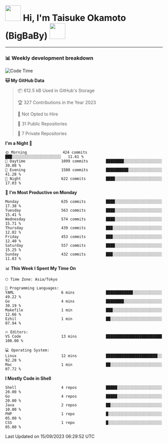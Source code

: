 <!-- Title -->
<h1>
    <img src="https://media.tenor.com/TlyRveJkgo4AAAAi/cloud-cloud-strife.gif" width="50"/> 
    Hi, I'm Taisuke Okamoto (BigBaBy) 
    <img src="https://media.tenor.com/TlyRveJkgo4AAAAi/cloud-cloud-strife.gif" width="50"/>
</h1>

---

<h3> 📊 Weekly development breakdown </h3>
<!-- waka-readme-stats -->

<!--START_SECTION:waka-->
![Code Time](http://img.shields.io/badge/Code%20Time-1%2C612%20hrs%2022%20mins-blue)

**🐱 My GitHub Data** 

> 📦 612.5 kB Used in GitHub's Storage 
 > 
> 🏆 327 Contributions in the Year 2023
 > 
> 🚫 Not Opted to Hire
 > 
> 📜 31 Public Repositories 
 > 
> 🔑 7 Private Repositories 
 > 
**I'm a Night 🦉** 

```text
🌞 Morning                424 commits         ███░░░░░░░░░░░░░░░░░░░░░░   11.61 % 
🌆 Daytime                1099 commits        ████████░░░░░░░░░░░░░░░░░   30.08 % 
🌃 Evening                1508 commits        ██████████░░░░░░░░░░░░░░░   41.28 % 
🌙 Night                  622 commits         ████░░░░░░░░░░░░░░░░░░░░░   17.03 % 
```
📅 **I'm Most Productive on Monday** 

```text
Monday                   635 commits         ████░░░░░░░░░░░░░░░░░░░░░   17.38 % 
Tuesday                  563 commits         ████░░░░░░░░░░░░░░░░░░░░░   15.41 % 
Wednesday                574 commits         ████░░░░░░░░░░░░░░░░░░░░░   15.71 % 
Thursday                 439 commits         ███░░░░░░░░░░░░░░░░░░░░░░   12.02 % 
Friday                   453 commits         ███░░░░░░░░░░░░░░░░░░░░░░   12.40 % 
Saturday                 557 commits         ████░░░░░░░░░░░░░░░░░░░░░   15.25 % 
Sunday                   432 commits         ███░░░░░░░░░░░░░░░░░░░░░░   11.83 % 
```


📊 **This Week I Spent My Time On** 

```text
🕑︎ Time Zone: Asia/Tokyo

💬 Programming Languages: 
YAML                     6 mins              ████████████░░░░░░░░░░░░░   49.22 % 
Go                       4 mins              ████████░░░░░░░░░░░░░░░░░   30.19 % 
Makefile                 1 min               ███░░░░░░░░░░░░░░░░░░░░░░   12.66 % 
Ezhil                    1 min               ██░░░░░░░░░░░░░░░░░░░░░░░   07.94 % 

🔥 Editors: 
VS Code                  13 mins             █████████████████████████   100.00 % 

💻 Operating System: 
Linux                    12 mins             ███████████████████████░░   92.28 % 
Mac                      1 min               ██░░░░░░░░░░░░░░░░░░░░░░░   07.72 % 
```

**I Mostly Code in Shell** 

```text
Shell                    4 repos             █████░░░░░░░░░░░░░░░░░░░░   20.00 % 
Go                       4 repos             █████░░░░░░░░░░░░░░░░░░░░   20.00 % 
Java                     2 repos             ██░░░░░░░░░░░░░░░░░░░░░░░   10.00 % 
PHP                      1 repo              █░░░░░░░░░░░░░░░░░░░░░░░░   05.00 % 
CSS                      1 repo              █░░░░░░░░░░░░░░░░░░░░░░░░   05.00 % 
```




 Last Updated on 15/09/2023 06:29:52 UTC
<!--END_SECTION:waka-->
